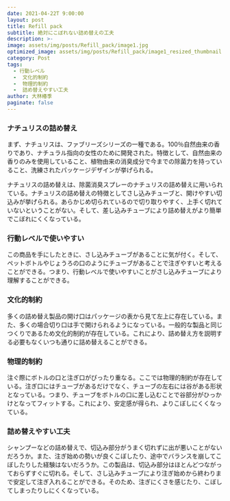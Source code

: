 ```yaml
---
date: 2021-04-22T 9:00:00
layout: post
title: Refill pack
subtitle: 絶対にこぼれない詰め替えの工夫
description: >-
image: assets/img/posts/Refill_pack/image1.jpg
optimized_image: assets/img/posts/Refill_pack/image1_resized_thumbnail.jpg
category: Post
tags: 
  - 行動レベル
  -  文化的制約
  -  物理的制約
  -  詰め替えやすい工夫
author: 大林椿季
paginate: false
---
```


### ナチュリスの詰め替え
まず、ナチュリスは、ファブリーズシリーズの一種である。100％自然由来の香りであり、ナチュラル指向の女性のために開発された。特徴として、自然由来の香りのみを使用していること、植物由来の消臭成分で今までの除菌力を持っていること、洗練されたパッケージデザインが挙げられる。

ナチュリスの詰め替えは、除菌消臭スプレーのナチュリスの詰め替えに用いられている。ナチュリスの詰め替えの特徴としてさし込みチューブと、開けやすい切込みが挙げられる。あらかじめ切られているので切り取りやすく、上手く切れていないということがない。そして、差し込みチューブにより詰め替えがより簡単でこぼれにくくなっている。

### 行動レベルで使いやすい
この商品を手にしたときに、さし込みチューブがあることに気が付く。そして、ペットボトルやじょうろの口のようにチューブがあることで注ぎやすいと考えることができる。つまり、行動レベルで使いやすいことがさし込みチューブにより理解することができる。

### 文化的制約
多くの詰め替え製品の開け口はパッケージの表から見て左上に存在している。また、多くの場合切り口は手で開けられるようになっている。一般的な製品と同じつくりであるため文化的制約が存在している。これにより、詰め替え方を説明する必要もなくいつも通りに詰め替えることができる。

### 物理的制約
注ぐ際にボトルの口と注ぎ口がぴったり重なる。ここでは物理的制約が存在している。注ぎ口にはチューブがあるだけでなく、チューブの左右には谷がある形状となっている。つまり、チューブをボトルの口に差し込むことで谷部分がひっかけとなってフィットする。これにより、安定感が得られ、よりこぼしにくくなっている。

### 詰め替えやすい工夫
 シャンプーなどの詰め替えで、切込み部分がうまく切れずに出が悪いことがないだろうか。また、注ぎ始めの勢いが良くこぼしたり、途中でバランスを崩してこぼしたりした経験はないだろうか。この製品は、切込み部分はほとんどつながっておらずすぐに切れる。そして、さし込みチューブにより注ぎ始めから終わりまで安定して注ぎ入れることができる。そのため、注ぎにくさを感じたり、こぼしてしまったりしにくくなっている。
